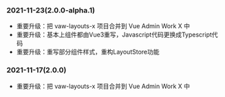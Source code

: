 ### 2021-11-23(2.0.0-alpha.1)

- 重要升级：把 vaw-layouts-x 项目合并到 Vue Admin Work X 中
- 重要升级：基本上组件都由Vue3重写，Javascript代码更换成Typescript代码
- 重要升级：重写部分组件样式，重构LayoutStore功能

### 2021-11-17(2.0.0)

- 重要升级：把 vaw-layouts-x 项目合并到 Vue Admin Work X 中
